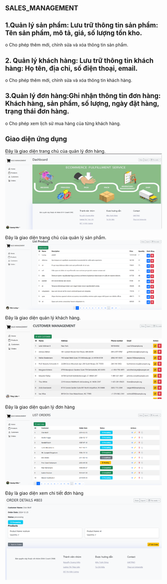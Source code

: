 ## SALES_MANAGEMENT

## 1.Quản lý sản phẩm: Lưu trữ thông tin sản phẩm: Tên sản phẩm, mô tả, giá, số lượng tồn kho.

o Cho phép thêm mới, chỉnh sửa và xóa thông tin sản phẩm.

## 2. Quản lý khách hàng: Lưu trữ thông tin khách hàng: Họ tên, địa chỉ, số điện thoại, email.

o Cho phép thêm mới, chỉnh sửa và xóa thông tin khách hàng.

## 3.Quản lý đơn hàng:Ghi nhận thông tin đơn hàng: Khách hàng, sản phẩm, số lượng, ngày đặt hàng, trạng thái đơn hàng.

o Cho phép xem lịch sử mua hàng của từng khách hàng.

## Giao diện ứng dụng

Đây là giao diện trang chủ của quản lý đơn hàng.
![Giao diện trang chủ](assets/images/GIAODIENTRANGCHU.png)

Đây là giao diện trang chủ của quản lý sản phẩm.
![Giao diện sản phẩm](assets/images/GIAODIENSANPHAM.png)

Đây là giao diện quản lý khách hàng.
![Giao diện khách hàng](assets/images/GIAODIENKHACHHANG.png)

Đây là giao diện quản lý đơn hàng
![Giao diện quản lý đơn hàng](assets/images/QUANLYDONHANG.png)

Đây là giao diện xem chi tiết đơn hàng
![Giao diện quản lý đơn hàng](assets/images/GIAODIENXEMCHITIETDONHANG.png)
